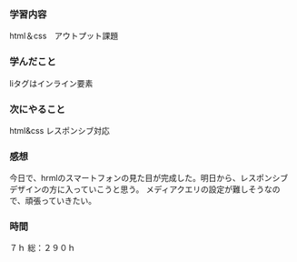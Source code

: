 ### 学習内容
html＆css　アウトプット課題
### 学んだこと
liタグはインライン要素
### 次にやること
html&css レスポンシブ対応
### 感想
今日で、hrmlのスマートフォンの見た目が完成した。明日から、レスポンシブデザインの方に入っていこうと思う。
メディアクエリの設定が難しそうなので、頑張っていきたい。
### 時間
７ｈ
総：２９０ｈ
